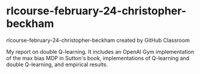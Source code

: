 # rlcourse-february-24-christopher-beckham
rlcourse-february-24-christopher-beckham created by GitHub Classroom

My report on double Q-learning. It includes an OpenAI Gym implementation of the max bias MDP in Sutton's book, implementations of Q-learning and double Q-learning, and empirical results.
